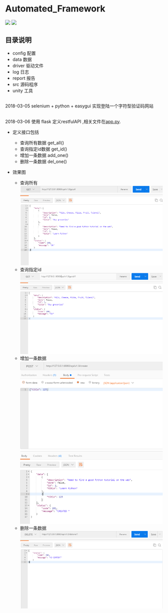 Automated_Framework
===

[![](https://img.shields.io/badge/Powered%20by-@huifer-green.svg)](https://wt1187982580.github.io/about/)
[![](https://img.shields.io/badge/language-Python-green.svg)](https://github.com/wt1187982580/Automated_Framework)
## 目录说明
- config    配置
- data      数据
- driver    驱动文件
- log       日志
- report    报告
- src       源码程序
- unity     工具
## 
2018-03-05 selenium + python + easygui 实现登陆一个字符型验证码网站
##
2018-03-06
使用 flask 定义restfulAPI ,相关文件在[app.py](web/flask_web/app.py).
- 定义接口包括
    - 查询所有数据 get_all()
    - 查询指定id数据 get_id()
    - 增加一条数据 add_one()
    - 删除一条数据 del_one()

- 效果图
    - 查询所有![查询所有](pic/getall.png)
    - 查询指定id![查询指定id](pic/getone.png)
    - 增加一条数据![增加一条数据](pic/createone.png)
    - 删除一条数据![删除一条数据](pic/deleteone.png)
    
